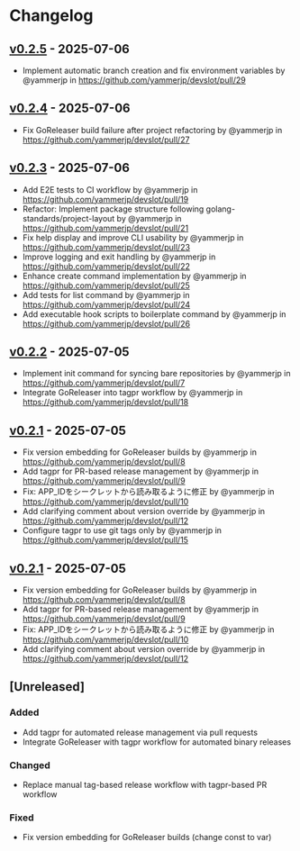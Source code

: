 # Changelog

## [v0.2.5](https://github.com/yammerjp/devslot/compare/v0.2.4...v0.2.5) - 2025-07-06
- Implement automatic branch creation and fix environment variables by @yammerjp in https://github.com/yammerjp/devslot/pull/29

## [v0.2.4](https://github.com/yammerjp/devslot/compare/v0.2.3...v0.2.4) - 2025-07-06
- Fix GoReleaser build failure after project refactoring by @yammerjp in https://github.com/yammerjp/devslot/pull/27

## [v0.2.3](https://github.com/yammerjp/devslot/compare/v0.2.2...v0.2.3) - 2025-07-06
- Add E2E tests to CI workflow by @yammerjp in https://github.com/yammerjp/devslot/pull/19
- Refactor: Implement package structure following golang-standards/project-layout by @yammerjp in https://github.com/yammerjp/devslot/pull/21
- Fix help display and improve CLI usability by @yammerjp in https://github.com/yammerjp/devslot/pull/23
- Improve logging and exit handling by @yammerjp in https://github.com/yammerjp/devslot/pull/22
- Enhance create command implementation by @yammerjp in https://github.com/yammerjp/devslot/pull/25
- Add tests for list command by @yammerjp in https://github.com/yammerjp/devslot/pull/24
- Add executable hook scripts to boilerplate command by @yammerjp in https://github.com/yammerjp/devslot/pull/26

## [v0.2.2](https://github.com/yammerjp/devslot/compare/v0.2.1...v0.2.2) - 2025-07-05
- Implement init command for syncing bare repositories by @yammerjp in https://github.com/yammerjp/devslot/pull/7
- Integrate GoReleaser into tagpr workflow by @yammerjp in https://github.com/yammerjp/devslot/pull/18

## [v0.2.1](https://github.com/yammerjp/devslot/compare/v0.2.0...v0.2.1) - 2025-07-05
- Fix version embedding for GoReleaser builds by @yammerjp in https://github.com/yammerjp/devslot/pull/8
- Add tagpr for PR-based release management by @yammerjp in https://github.com/yammerjp/devslot/pull/9
- Fix: APP_IDをシークレットから読み取るように修正 by @yammerjp in https://github.com/yammerjp/devslot/pull/10
- Add clarifying comment about version override by @yammerjp in https://github.com/yammerjp/devslot/pull/12
- Configure tagpr to use git tags only by @yammerjp in https://github.com/yammerjp/devslot/pull/15

## [v0.2.1](https://github.com/yammerjp/devslot/compare/v0.2.0...v0.2.1) - 2025-07-05
- Fix version embedding for GoReleaser builds by @yammerjp in https://github.com/yammerjp/devslot/pull/8
- Add tagpr for PR-based release management by @yammerjp in https://github.com/yammerjp/devslot/pull/9
- Fix: APP_IDをシークレットから読み取るように修正 by @yammerjp in https://github.com/yammerjp/devslot/pull/10
- Add clarifying comment about version override by @yammerjp in https://github.com/yammerjp/devslot/pull/12

## [Unreleased]

### Added
- Add tagpr for automated release management via pull requests
- Integrate GoReleaser with tagpr workflow for automated binary releases

### Changed
- Replace manual tag-based release workflow with tagpr-based PR workflow

### Fixed
- Fix version embedding for GoReleaser builds (change const to var)
